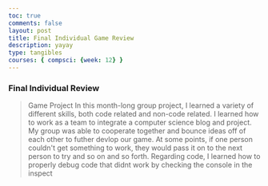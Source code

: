 ```yaml
---
toc: true
comments: false
layout: post
title: Final Individual Game Review
description: yayay
type: tangibles
courses: { compsci: {week: 12} }
---
```


### Final Individual Review
> Game Project
>In this month-long group project, I learned a variety of different skills, both code related and non-code related. I learned how to work as a team to integrate a computer science blog and project. My group was able to cooperate together and bounce ideas off of each other to futher devlop our game. At some points, if one person couldn't get something to work, they would pass it on to the next person to try and so on and so forth. Regarding code, I learned how to properly debug code that didnt work by checking the console in the inspect 